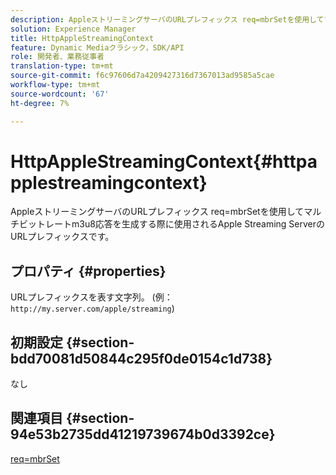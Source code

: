 ```yaml
---
description: AppleストリーミングサーバのURLプレフィックス req=mbrSetを使用してマルチビットレートm3u8応答を生成する際に使用されるApple Streaming ServerのURLプレフィックスです。
solution: Experience Manager
title: HttpAppleStreamingContext
feature: Dynamic Mediaクラシック，SDK/API
role: 開発者、業務従事者
translation-type: tm+mt
source-git-commit: f6c97606d7a4209427316d7367013ad9585a5cae
workflow-type: tm+mt
source-wordcount: '67'
ht-degree: 7%

---
```



# HttpAppleStreamingContext{#httpapplestreamingcontext}

AppleストリーミングサーバのURLプレフィックス req=mbrSetを使用してマルチビットレートm3u8応答を生成する際に使用されるApple Streaming ServerのURLプレフィックスです。

## プロパティ {#properties}

URLプレフィックスを表す文字列。 (例：`http://my.server.com/apple/streaming`)

## 初期設定 {#section-bdd70081d50844c295f0de0154c1d738}

なし

## 関連項目 {#section-94e53b2735dd41219739674b0d3392ce}

[req=mbrSet](../../../../../is-api/http-ref/image-serving-api-ref/c-http-protocol-reference/c-command-reference/r-req/r-mbrset.md#reference-603d75babde74508a878c27bd4cced73)
